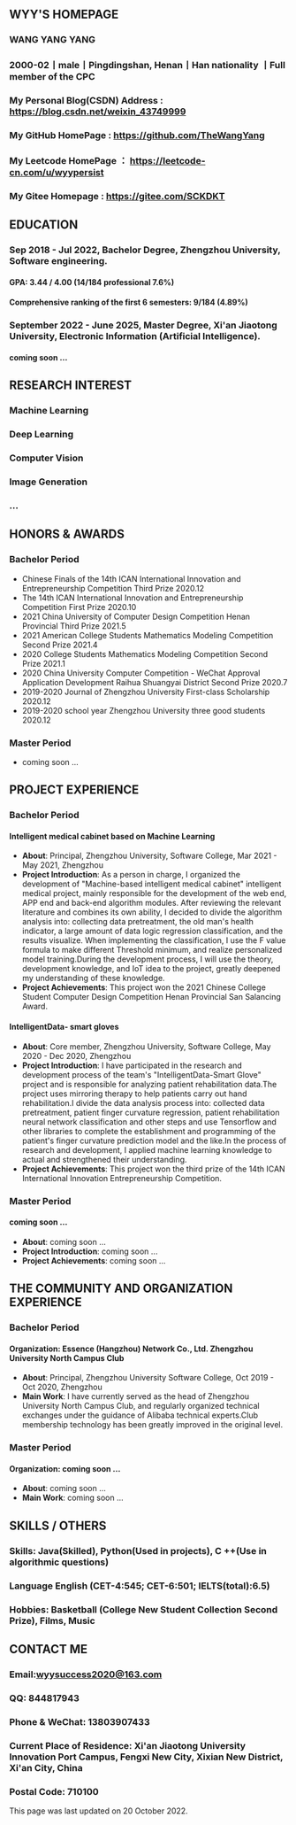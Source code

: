## WYY'S HOMEPAGE
### WANG YANG YANG
### 2000-02丨male丨Pingdingshan, Henan丨Han nationality 丨Full member of the CPC
### My Personal Blog(CSDN) Address : https://blog.csdn.net/weixin_43749999
### My GitHub HomePage : https://github.com/TheWangYang
### My Leetcode HomePage ： https://leetcode-cn.com/u/wyypersist
### My Gitee Homepage : https://gitee.com/SCKDKT

## EDUCATION
### Sep 2018 - Jul 2022, Bachelor Degree, Zhengzhou University, Software engineering.
#### GPA: 3.44 / 4.00 (14/184 professional 7.6%)
#### Comprehensive ranking of the first 6 semesters: 9/184 (4.89%)
### September 2022 - June 2025, Master Degree, Xi'an Jiaotong University, Electronic Information (Artificial Intelligence).
#### coming soon ...

## RESEARCH INTEREST
### Machine Learning
### Deep Learning
### Computer Vision
### Image Generation
### ...

## HONORS & AWARDS
### Bachelor Period
* Chinese Finals of the 14th ICAN International Innovation and Entrepreneurship Competition Third Prize 2020.12
* The 14th ICAN International Innovation and Entrepreneurship Competition First Prize	2020.10
* 2021 China University of Computer Design Competition Henan Provincial Third Prize	2021.5
* 2021 American College Students Mathematics Modeling Competition Second Prize	2021.4
* 2020 College Students Mathematics Modeling Competition Second Prize	2021.1
* 2020 China University Computer Competition - WeChat Approval Application Development Raihua Shuangyai District Second Prize 2020.7
* 2019-2020 Journal of  Zhengzhou University  First-class Scholarship	2020.12
* 2019-2020 school year Zhengzhou University three good students 2020.12

### Master Period
* coming soon ...

## PROJECT EXPERIENCE
### Bachelor Period
#### Intelligent medical cabinet based on Machine Learning 
* **About**: Principal, Zhengzhou University, Software College, Mar 2021 - May 2021, Zhengzhou
* **Project Introduction**: As a person in charge, I organized the development of "Machine-based intelligent medical cabinet" intelligent medical project, mainly responsible for the development of the web end, APP end and back-end algorithm  modules. After reviewing the relevant literature and combines its own ability, I  decided to divide the algorithm analysis into: collecting data pretreatment, the old man's health indicator, a large amount of data logic regression classification, and the results visualize. When implementing the classification, I use the F value formula to make different Threshold minimum, and realize personalized model training.During the development process, I will use the theory, development knowledge, and IoT idea to the project, greatly deepened my understanding of these knowledge. 
* **Project Achievements**: This project won the 2021 Chinese College Student Computer Design Competition Henan Provincial San Salancing Award.

#### IntelligentData- smart gloves
* **About**: Core member, Zhengzhou University, Software College, May 2020 - Dec 2020, Zhengzhou
* **Project Introduction**: I have participated in the research and development process of the team's "IntelligentData-Smart Glove" project and is responsible for analyzing patient rehabilitation data.The project uses mirroring therapy to help patients carry out hand rehabilitation.I divide the data analysis process into: collected data pretreatment, patient finger curvature regression, patient rehabilitation neural network classification and other steps and use Tensorflow  and other libraries to  complete     the establishment and programming of the patient's finger curvature prediction model and the like.In the process of research and development, I applied machine learning knowledge to actual and strengthened their understanding.
* **Project Achievements**: This project won the third prize of the 14th ICAN International Innovation Entrepreneurship Competition.

### Master Period
#### coming soon ...
* **About**: coming soon ...
* **Project Introduction**: coming soon ...
* **Project Achievements**: coming soon ...

## THE COMMUNITY AND ORGANIZATION EXPERIENCE

### Bachelor Period
#### **Organization**: Essence (Hangzhou) Network Co., Ltd. Zhengzhou University North Campus Club
* **About**: Principal, Zhengzhou University Software College, Oct 2019 - Oct 2020, Zhengzhou
* **Main Work**: I have currently served as the head of Zhengzhou University North Campus Club, and regularly organized technical exchanges under the guidance of  Alibaba technical experts.Club membership technology has been greatly improved in   the original level.

### Master Period
#### **Organization**: coming soon ...
* **About**: coming soon ...
* **Main Work**: coming soon ...

## SKILLS / OTHERS
### Skills: Java(Skilled), Python(Used in projects), C ++(Use in algorithmic questions)
### Language English (CET-4:545; CET-6:501; IELTS(total):6.5)
### Hobbies: Basketball (College New Student Collection Second Prize), Films, Music

## CONTACT ME
### Email:wyysuccess2020@163.com
### QQ: 844817943
### Phone & WeChat: 13803907433
### Current Place of Residence: Xi'an Jiaotong University Innovation Port Campus, Fengxi New City, Xixian New District, Xi'an City, China
### Postal Code: 710100

This page was last updated on 20 October 2022.
